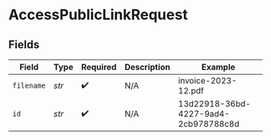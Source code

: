 # AccessPublicLinkRequest


## Fields

| Field                                | Type                                 | Required                             | Description                          | Example                              |
| ------------------------------------ | ------------------------------------ | ------------------------------------ | ------------------------------------ | ------------------------------------ |
| `filename`                           | *str*                                | :heavy_check_mark:                   | N/A                                  | invoice-2023-12.pdf                  |
| `id`                                 | *str*                                | :heavy_check_mark:                   | N/A                                  | 13d22918-36bd-4227-9ad4-2cb978788c8d |